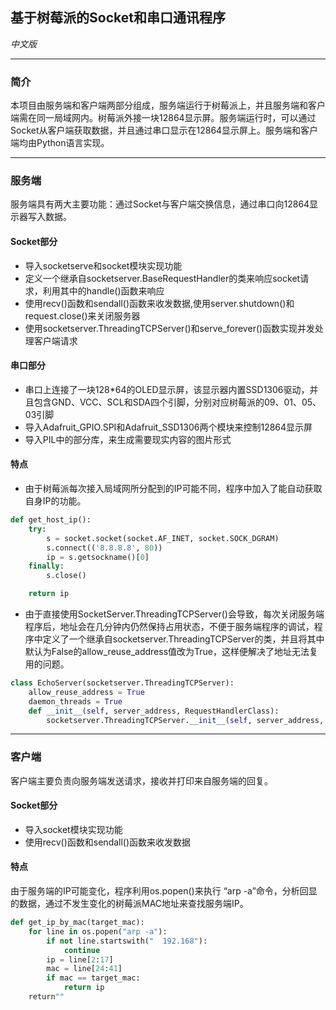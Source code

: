 
## **基于树莓派的Socket和串口通讯程序**

*中文版*

---

### **简介**

本项目由服务端和客户端两部分组成，服务端运行于树莓派上，并且服务端和客户端需在同一局域网内。树莓派外接一块12864显示屏。服务端运行时，可以通过Socket从客户端获取数据，并且通过串口显示在12864显示屏上。服务端和客户端均由Python语言实现。

---
### **服务端**

服务端具有两大主要功能：通过Socket与客户端交换信息，通过串口向12864显示器写入数据。

#### **Socket部分**

* 导入socketserve和socket模块实现功能
* 定义一个继承自socketserver.BaseRequestHandler的类来响应socket请求，利用其中的handle()函数来响应
* 使用recv()函数和sendall()函数来收发数据,使用server.shutdown()和request.close()来关闭服务器
* 使用socketserver.ThreadingTCPServer()和serve_forever()函数实现并发处理客户端请求

#### **串口部分**

* 串口上连接了一块128*64的OLED显示屏，该显示器内置SSD1306驱动，并且包含GND、VCC、SCL和SDA四个引脚，分别对应树莓派的09、01、05、03引脚
* 导入Adafruit_GPIO.SPI和Adafruit_SSD1306两个模块来控制12864显示屏
* 导入PIL中的部分库，来生成需要现实内容的图片形式

#### **特点**
* 由于树莓派每次接入局域网所分配到的IP可能不同，程序中加入了能自动获取自身IP的功能。

```python
def get_host_ip():
	try:
		s = socket.socket(socket.AF_INET, socket.SOCK_DGRAM)
		s.connect(('8.8.8.8', 80))
		ip = s.getsockname()[0]
	finally:
		s.close()

	return ip
```
* 由于直接使用SocketServer.ThreadingTCPServer()会导致，每次关闭服务端程序后，地址会在几分钟内仍然保持占用状态，不便于服务端程序的调试，程序中定义了一个继承自socketserver.ThreadingTCPServer的类，并且将其中默认为False的allow_reuse_address值改为True，这样便解决了地址无法复用的问题。

```python
class EchoServer(socketserver.ThreadingTCPServer):
	allow_reuse_address = True
	daemon_threads = True
	def __init__(self, server_address, RequestHandlerClass):
		socketserver.ThreadingTCPServer.__init__(self, server_address, RequestHandlerClass)
```
---

### **客户端**

客户端主要负责向服务端发送请求，接收并打印来自服务端的回复。

#### **Socket部分**

* 导入socket模块实现功能
* 使用recv()函数和sendall()函数来收发数据


#### **特点**

由于服务端的IP可能变化，程序利用os.popen()来执行 “arp -a”命令，分析回显的数据，通过不发生变化的树莓派MAC地址来查找服务端IP。
```python
def get_ip_by_mac(target_mac):
	for line in os.popen("arp -a"):
		if not line.startswith("  192.168"):
			continue
		ip = line[2:17]
		mac = line[24:41]
		if mac == target_mac:
			return ip
	return""
```


